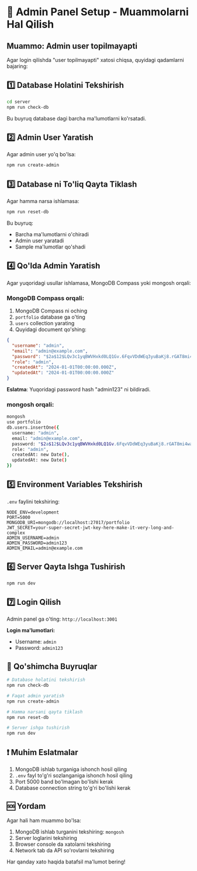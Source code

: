 # 🚀 Admin Panel Setup - Muammolarni Hal Qilish

## Muammo: Admin user topilmayapti

Agar login qilishda "user topilmayapti" xatosi chiqsa, quyidagi qadamlarni bajaring:

## 1️⃣ Database Holatini Tekshirish

```bash
cd server
npm run check-db
```

Bu buyruq database dagi barcha ma'lumotlarni ko'rsatadi.

## 2️⃣ Admin User Yaratish

Agar admin user yo'q bo'lsa:

```bash
npm run create-admin
```

## 3️⃣ Database ni To'liq Qayta Tiklash

Agar hamma narsa ishlamasa:

```bash
npm run reset-db
```

Bu buyruq:
- Barcha ma'lumotlarni o'chiradi
- Admin user yaratadi
- Sample ma'lumotlar qo'shadi

## 4️⃣ Qo'lda Admin Yaratish

Agar yuqoridagi usullar ishlamasa, MongoDB Compass yoki mongosh orqali:

### MongoDB Compass orqali:
1. MongoDB Compass ni oching
2. `portfolio` database ga o'ting
3. `users` collection yarating
4. Quyidagi document qo'shing:

```json
{
  "username": "admin",
  "email": "admin@example.com",
  "password": "$2a$12$LQv3c1yqBWVHxkd0LQ1Gv.6FqvVDdWEq3yuBaKj8.rGAT8mi4walO",
  "role": "admin",
  "createdAt": "2024-01-01T00:00:00.000Z",
  "updatedAt": "2024-01-01T00:00:00.000Z"
}
```

**Eslatma**: Yuqoridagi password hash "admin123" ni bildiradi.

### mongosh orqali:
```bash
mongosh
use portfolio
db.users.insertOne({
  username: "admin",
  email: "admin@example.com", 
  password: "$2a$12$LQv3c1yqBWVHxkd0LQ1Gv.6FqvVDdWEq3yuBaKj8.rGAT8mi4walO",
  role: "admin",
  createdAt: new Date(),
  updatedAt: new Date()
})
```

## 5️⃣ Environment Variables Tekshirish

`.env` faylini tekshiring:

```env
NODE_ENV=development
PORT=5000
MONGODB_URI=mongodb://localhost:27017/portfolio
JWT_SECRET=your-super-secret-jwt-key-here-make-it-very-long-and-complex
ADMIN_USERNAME=admin
ADMIN_PASSWORD=admin123
ADMIN_EMAIL=admin@example.com
```

## 6️⃣ Server Qayta Ishga Tushirish

```bash
npm run dev
```

## 7️⃣ Login Qilish

Admin panel ga o'ting: `http://localhost:3001`

**Login ma'lumotlari:**
- Username: `admin`
- Password: `admin123`

## 🔧 Qo'shimcha Buyruqlar

```bash
# Database holatini tekshirish
npm run check-db

# Faqat admin yaratish
npm run create-admin

# Hamma narsani qayta tiklash
npm run reset-db

# Server ishga tushirish
npm run dev
```

## ❗ Muhim Eslatmalar

1. MongoDB ishlab turganiga ishonch hosil qiling
2. `.env` fayl to'g'ri sozlanganiga ishonch hosil qiling
3. Port 5000 band bo'lmagan bo'lishi kerak
4. Database connection string to'g'ri bo'lishi kerak

## 🆘 Yordam

Agar hali ham muammo bo'lsa:

1. MongoDB ishlab turganini tekshiring: `mongosh`
2. Server loglarini tekshiring
3. Browser console da xatolarni tekshiring
4. Network tab da API so'rovlarni tekshiring

Har qanday xato haqida batafsil ma'lumot bering!